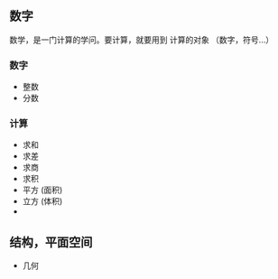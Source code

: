 ## 数字

数学，是一门计算的学问。要计算，就要用到 计算的对象 （数字，符号...）


### 数字
- 整数
- 分数


### 计算

- 求和
- 求差
- 求商
- 求积
- 平方 (面积)
- 立方 (体积)
- 

## 结构，平面空间

- 几何
